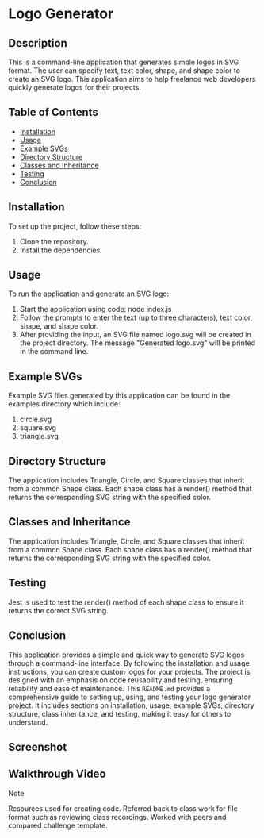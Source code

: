 # Logo Generator

## Description
This is a command-line application that generates simple logos in SVG format. The user can specify text, text color, shape, and shape color to create an SVG logo. This application aims to help freelance web developers quickly generate logos for their projects. 

## Table of Contents
- [Installation](#installation)
- [Usage](#usage)
- [Example SVGs](#example-svgs)
- [Directory Structure](#directory-structure)
- [Classes and Inheritance](#classes-and-inheritance)
- [Testing](#testing)
- [Conclusion](#conclusion)

## Installation
To set up the project, follow these steps:

1. Clone the repository. 
2. Install the dependencies. 

## Usage
To run the application and generate an SVG logo:
1. Start the application using code: node index.js
2. Follow the prompts to enter the text (up to three characters), text color, shape, and shape color.
3. After providing the input, an SVG file named logo.svg will be created in the project directory. The message "Generated logo.svg" will be printed in the command line.

## Example SVGs
Example SVG files generated by this application can be found in the examples directory which include:
1. circle.svg
2. square.svg
3. triangle.svg

## Directory Structure
The application includes Triangle, Circle, and Square classes that inherit from a common Shape class. Each shape class has a render() method that returns the corresponding SVG string with the specified color.

## Classes and Inheritance
The application includes Triangle, Circle, and Square classes that inherit from a common Shape class. Each shape class has a render() method that returns the corresponding SVG string with the specified color.

## Testing
Jest is used to test the render() method of each shape class to ensure it returns the correct SVG string.

## Conclusion
This application provides a simple and quick way to generate SVG logos through a command-line interface. By following the installation and usage instructions, you can create custom logos for your projects. The project is designed with an emphasis on code reusability and testing, ensuring reliability and ease of maintenance. This `README.md` provides a comprehensive guide to setting up, using, and testing your logo generator project. It includes sections on installation, usage, example SVGs, directory structure, class inheritance, and testing, making it easy for others to understand. 

## Screenshot 

## Walkthrough Video 

> [!NOTE]  
> Resources used for creating code. Referred back to class work for file format such as reviewing class recordings. Worked with peers and compared challenge template.